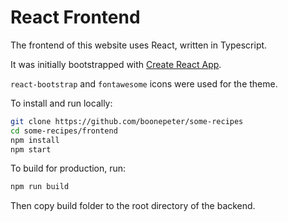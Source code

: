 # React Frontend

The frontend of this website uses React, written in Typescript.

It was initially bootstrapped with [Create React App](https://github.com/facebook/create-react-app).

`react-bootstrap` and `fontawesome` icons were used for the theme.

To install and run locally:

```bash
git clone https://github.com/boonepeter/some-recipes
cd some-recipes/frontend
npm install
npm start
```

To build for production, run:

```bash
npm run build
```

Then copy build folder to the root directory of the backend.
